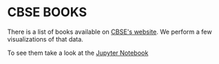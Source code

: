 CBSE BOOKS
==========


There is a list of books available on [CBSE's website](http://cbseacademic.nic.in/LIST%20OF%20PRICED%20PUBLICATIONS.pdf). We perform a few visualizations of that data.

To see them take a look at the [Jupyter Notebook](EDA.ipynb)
